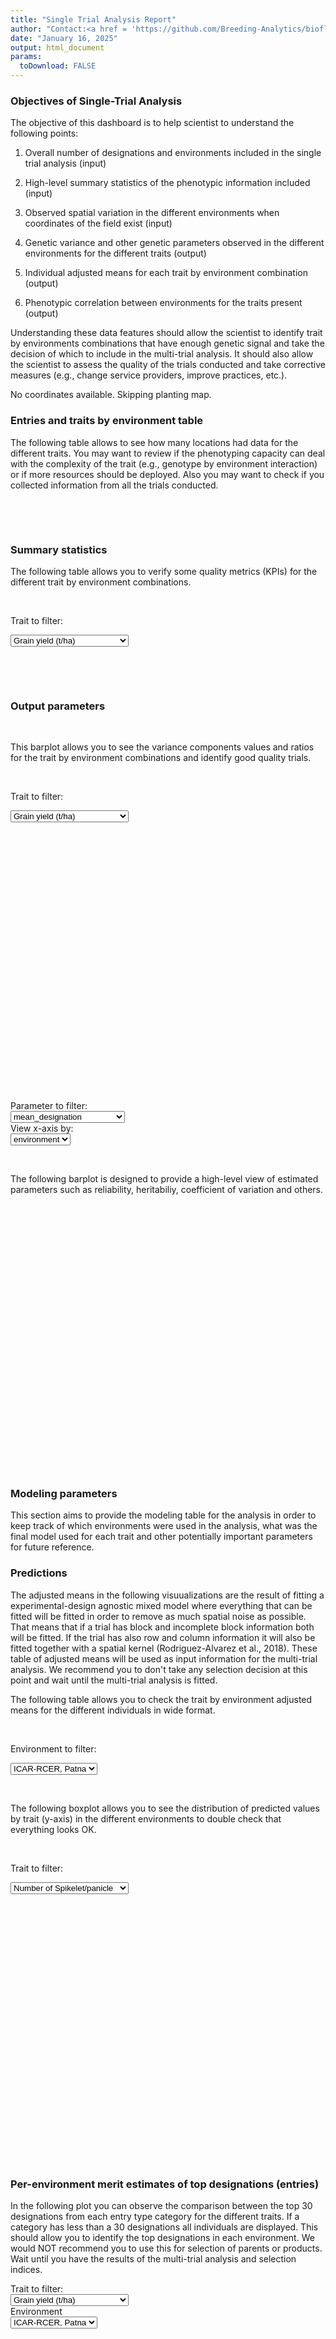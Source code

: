 ```yaml
---
title: "Single Trial Analysis Report"
author: "Contact:<a href = 'https://github.com/Breeding-Analytics/bioflow' target = '_blank'>Breeding Analytics Team, OneCGIAR</a> breedinganalytics@cgiar.org"
date: "January 16, 2025"  
output: html_document
params:
  toDownload: FALSE
---
```









### Objectives of Single-Trial Analysis

The objective of this dashboard is to help scientist to understand the following points:

1. Overall number of designations and environments included in the single trial analysis (input)

2. High-level summary statistics of the phenotypic information included (input)

3. Observed spatial variation in the different environments when coordinates of the field exist (input)

4. Genetic variance and other genetic parameters observed in the different environments for the different traits (output)

5. Individual adjusted means for each trait by environment combination (output)

6. Phenotypic correlation between environments for the traits present (output)

Understanding these data features should allow the scientist to identify trait by environments combinations that have enough genetic signal and take the decision of which to include in the multi-trial analysis. It should also allow the scientist to assess the quality of the trials conducted and take corrective measures (e.g., change service providers, improve practices, etc.).  




No coordinates available. Skipping planting map.

### Entries and traits by environment table

The following table allows to see how many locations had data for the different traits. You may want to review if the phenotyping capacity can deal with the complexity of the trait (e.g., genotype by environment interaction) or if more resources should be deployed. Also you may want to check if you collected information from all the trials conducted.

<p>&nbsp;</p>

<!--html_preserve--><div class="datatables html-widget html-widget-output shiny-report-size html-fill-item" id="staApp_1-outde8aaf5bada2b11f" style="width:100%;height:auto;"></div><!--/html_preserve-->

<p>&nbsp;</p>

### Summary statistics

The following table allows you to verify some quality metrics (KPIs) for the different trait by environment combinations.

<p>&nbsp;</p>

<!--html_preserve--><div class="form-group shiny-input-container">
<label class="control-label" id="staApp_1-traitSta-label" for="staApp_1-traitSta">Trait to filter:</label>
<div>
<select id="staApp_1-traitSta" class="shiny-input-select"><option value="Grain yield (t/ha)" selected>Grain yield (t/ha)</option>
<option value="Straw yield (t/ha)">Straw yield (t/ha)</option>
<option value="Harvest index">Harvest index</option>
<option value="Plant height (cm) at maturity">Plant height (cm) at maturity</option>
<option value="Ear bearing tillers/ sqm">Ear bearing tillers/ sqm</option>
<option value="Filled grain/panicle">Filled grain/panicle</option>
<option value="Unfilled grain/panicle">Unfilled grain/panicle</option>
<option value="Sterility %">Sterility %</option>
<option value="1000 Grain wt. (g)">1000 Grain wt. (g)</option>
<option value="Panicle length (cm)">Panicle length (cm)</option>
<option value="Number of Spikelet/panicle">Number of Spikelet/panicle</option></select>
<script type="application/json" data-for="staApp_1-traitSta" data-nonempty="">{"plugins":["selectize-plugin-a11y"]}</script>
</div>
</div><!--/html_preserve-->

<!--html_preserve--><div class="datatables html-widget html-widget-output shiny-report-size html-fill-item" id="staApp_1-out5888f6786d6ace62" style="width:100%;height:auto;"></div><!--/html_preserve-->

<p>&nbsp;</p>



<p>&nbsp;</p>





### Output parameters 

<p>&nbsp;</p>

This barplot allows you to see the variance components values and ratios for the trait by environment combinations and identify good quality trials.

<p>&nbsp;</p>

<!--html_preserve--><div class="form-group shiny-input-container">
<label class="control-label" id="staApp_1-traitSta0-label" for="staApp_1-traitSta0">Trait to filter:</label>
<div>
<select id="staApp_1-traitSta0" class="shiny-input-select"><option value="Grain yield (t/ha)" selected>Grain yield (t/ha)</option>
<option value="Straw yield (t/ha)">Straw yield (t/ha)</option>
<option value="Harvest index">Harvest index</option>
<option value="Plant height (cm) at maturity">Plant height (cm) at maturity</option>
<option value="Ear bearing tillers/ sqm">Ear bearing tillers/ sqm</option>
<option value="Filled grain/panicle">Filled grain/panicle</option>
<option value="Unfilled grain/panicle">Unfilled grain/panicle</option>
<option value="Sterility %">Sterility %</option>
<option value="1000 Grain wt. (g)">1000 Grain wt. (g)</option>
<option value="Panicle length (cm)">Panicle length (cm)</option>
<option value="Number of Spikelet/panicle">Number of Spikelet/panicle</option></select>
<script type="application/json" data-for="staApp_1-traitSta0" data-nonempty="">{"plugins":["selectize-plugin-a11y"]}</script>
</div>
</div><!--/html_preserve-->

<!--html_preserve--><div class="plotly html-widget html-widget-output shiny-report-size shiny-report-theme html-fill-item" id="staApp_1-out7e9a75e9ba6e86e2" style="width:100%;height:400px;"></div><!--/html_preserve-->

<p>&nbsp;</p>

<!--html_preserve--><div class="shiny-input-panel">
<div class="shiny-flow-layout">
<div>
<div class="form-group shiny-input-container">
<label class="control-label" id="staApp_1-parameterMetrics-label" for="staApp_1-parameterMetrics">Parameter to filter:</label>
<div>
<select id="staApp_1-parameterMetrics" class="shiny-input-select"><option value="plotH2_designation" selected>plotH2_designation</option>
<option value="CV_designation" selected>CV_designation</option>
<option value="r2_designation" selected>r2_designation</option>
<option value="V_designation_designation" selected>V_designation_designation</option>
<option value="V_repF_designation" selected>V_repF_designation</option>
<option value="V_residual_designation" selected>V_residual_designation</option>
<option value="mean_designation" selected>mean_designation</option></select>
<script type="application/json" data-for="staApp_1-parameterMetrics" data-nonempty="">{"plugins":["selectize-plugin-a11y"]}</script>
</div>
</div>
</div>
<div>
<div class="form-group shiny-input-container">
<label class="control-label" id="staApp_1-parameterMetricsBy-label" for="staApp_1-parameterMetricsBy">View x-axis by:</label>
<div>
<select id="staApp_1-parameterMetricsBy" class="shiny-input-select"><option value="environment" selected>environment</option>
<option value="trait">trait</option></select>
<script type="application/json" data-for="staApp_1-parameterMetricsBy" data-nonempty="">{"plugins":["selectize-plugin-a11y"]}</script>
</div>
</div>
</div>
</div>
</div><!--/html_preserve-->
<p>&nbsp;</p>

The following barplot is designed to provide a high-level view of estimated parameters such as reliability, heritabiliy, coefficient of variation and others.

<p>&nbsp;</p>

<!--html_preserve--><div class="plotly html-widget html-widget-output shiny-report-size shiny-report-theme html-fill-item" id="staApp_1-outbcb053f9f4c51510" style="width:100%;height:400px;"></div><!--/html_preserve-->

### Modeling parameters

This section aims to provide the modeling table for the analysis in order to keep track of which environments were used in the analysis, what was the final model used for each trait and other potentially important parameters for future reference.

<!--html_preserve--><div class="datatables html-widget html-widget-output shiny-report-size html-fill-item" id="staApp_1-out3ba9b0f4164b0599" style="width:100%;height:auto;"></div><!--/html_preserve-->


### Predictions

The adjusted means in the following visuualizations are the result of fitting a experimental-design agnostic mixed model where everything that can be fitted will be fitted in order to remove as much spatial noise as possible. That means that if a trial has block and incomplete block information both will be fitted. If the trial has also row and column information it will also be fitted together with a spatial kernel (Rodriguez-Alvarez et al., 2018). These table of adjusted means will be used as input information for the multi-trial analysis. We recommend you to don't take any selection decision at this point and wait until the multi-trial analysis is fitted.

The following table allows you to check the trait by environment adjusted means for the different individuals in wide format.

<p>&nbsp;</p>

<!--html_preserve--><div class="form-group shiny-input-container">
<label class="control-label" id="staApp_1-envSta-label" for="staApp_1-envSta">Environment to filter:</label>
<div>
<select id="staApp_1-envSta" class="shiny-input-select"><option value="ICAR-RCER, Patna" selected>ICAR-RCER, Patna</option>
<option value="ISARC, Varanasi">ISARC, Varanasi</option></select>
<script type="application/json" data-for="staApp_1-envSta" data-nonempty="">{"plugins":["selectize-plugin-a11y"]}</script>
</div>
</div><!--/html_preserve-->

<!--html_preserve--><div class="datatables html-widget html-widget-output shiny-report-size html-fill-item" id="staApp_1-oute4696326071ee19b" style="width:100%;height:auto;"></div><!--/html_preserve-->

<p>&nbsp;</p>

The following boxplot allows you to see the distribution of predicted values by trait (y-axis) in the different environments to double check that everything looks OK.

<p>&nbsp;</p>

<!--html_preserve--><div class="form-group shiny-input-container">
<label class="control-label" id="staApp_1-traitStaBox-label" for="staApp_1-traitStaBox">Trait to filter:</label>
<div>
<select id="staApp_1-traitStaBox" class="shiny-input-select"><option value="Grain yield (t/ha)" selected>Grain yield (t/ha)</option>
<option value="Straw yield (t/ha)" selected>Straw yield (t/ha)</option>
<option value="Harvest index" selected>Harvest index</option>
<option value="Plant height (cm) at maturity" selected>Plant height (cm) at maturity</option>
<option value="Ear bearing tillers/ sqm" selected>Ear bearing tillers/ sqm</option>
<option value="Filled grain/panicle" selected>Filled grain/panicle</option>
<option value="Unfilled grain/panicle" selected>Unfilled grain/panicle</option>
<option value="Sterility %" selected>Sterility %</option>
<option value="1000 Grain wt. (g)" selected>1000 Grain wt. (g)</option>
<option value="Panicle length (cm)" selected>Panicle length (cm)</option>
<option value="Number of Spikelet/panicle" selected>Number of Spikelet/panicle</option></select>
<script type="application/json" data-for="staApp_1-traitStaBox" data-nonempty="">{"plugins":["selectize-plugin-a11y"]}</script>
</div>
</div><!--/html_preserve-->

<!--html_preserve--><div class="plotly html-widget html-widget-output shiny-report-size shiny-report-theme html-fill-item" id="staApp_1-out4d4eeb938c662aab" style="width:100%;height:400px;"></div><!--/html_preserve-->

<p>&nbsp;</p>

### Per-environment merit estimates of top designations (entries)

In the following plot you can observe the comparison between the top 30 designations from each entry type category for the different traits. If a category has less than a 30 designations all individuals are displayed. This should allow you to identify the top designations in each environment. We would NOT recommend you to use this for selection of parents or products. Wait until you have the results of the multi-trial analysis and selection indices.

<!--html_preserve--><div class="shiny-input-panel">
<div class="shiny-flow-layout">
<div>
<div class="form-group shiny-input-container">
<label class="control-label" id="staApp_1-traitStaComp-label" for="staApp_1-traitStaComp">Trait to filter:</label>
<div>
<select id="staApp_1-traitStaComp" class="shiny-input-select"><option value="Grain yield (t/ha)" selected>Grain yield (t/ha)</option>
<option value="Straw yield (t/ha)">Straw yield (t/ha)</option>
<option value="Harvest index">Harvest index</option>
<option value="Plant height (cm) at maturity">Plant height (cm) at maturity</option>
<option value="Ear bearing tillers/ sqm">Ear bearing tillers/ sqm</option>
<option value="Filled grain/panicle">Filled grain/panicle</option>
<option value="Unfilled grain/panicle">Unfilled grain/panicle</option>
<option value="Sterility %">Sterility %</option>
<option value="1000 Grain wt. (g)">1000 Grain wt. (g)</option>
<option value="Panicle length (cm)">Panicle length (cm)</option>
<option value="Number of Spikelet/panicle">Number of Spikelet/panicle</option></select>
<script type="application/json" data-for="staApp_1-traitStaComp" data-nonempty="">{"plugins":["selectize-plugin-a11y"]}</script>
</div>
</div>
</div>
<div>
<div class="form-group shiny-input-container">
<label class="control-label" id="staApp_1-traitStaCompEnv-label" for="staApp_1-traitStaCompEnv">Environment</label>
<div>
<select id="staApp_1-traitStaCompEnv" class="shiny-input-select"><option value="ICAR-RCER, Patna" selected>ICAR-RCER, Patna</option>
<option value="ISARC, Varanasi">ISARC, Varanasi</option></select>
<script type="application/json" data-for="staApp_1-traitStaCompEnv" data-nonempty="">{"plugins":["selectize-plugin-a11y"]}</script>
</div>
</div>
</div>
</div>
</div><!--/html_preserve-->

<!--html_preserve--><div class="plotly html-widget html-widget-output shiny-report-size shiny-report-theme html-fill-item" id="staApp_1-outf8526ac4baec2f4e" style="width:100%;height:400px;"></div><!--/html_preserve-->


### Correlation between environments

The following plot aims to show the correlation between BLUEs or BLUPs (depending on the parameter settings) among the different environments for the traits available in order to identify if there is one or more environments that do not align with the target population of environments (i.e., negatively correlated with the main cluster across most environments). You may want to exclude such environments from the multi-trial analysis (MTA) to ensure that selected designations in the MTA achieve genetic gain in the main cluster of environments.

<p>&nbsp;</p>

<!--html_preserve--><div class="form-group shiny-input-container">
<label class="control-label" id="staApp_1-traitStaCor-label" for="staApp_1-traitStaCor">Trait to filter:</label>
<div>
<select id="staApp_1-traitStaCor" class="shiny-input-select"><option value="Grain yield (t/ha)" selected>Grain yield (t/ha)</option>
<option value="Straw yield (t/ha)" selected>Straw yield (t/ha)</option>
<option value="Harvest index" selected>Harvest index</option>
<option value="Plant height (cm) at maturity" selected>Plant height (cm) at maturity</option>
<option value="Ear bearing tillers/ sqm" selected>Ear bearing tillers/ sqm</option>
<option value="Filled grain/panicle" selected>Filled grain/panicle</option>
<option value="Unfilled grain/panicle" selected>Unfilled grain/panicle</option>
<option value="Sterility %" selected>Sterility %</option>
<option value="1000 Grain wt. (g)" selected>1000 Grain wt. (g)</option>
<option value="Panicle length (cm)" selected>Panicle length (cm)</option>
<option value="Number of Spikelet/panicle" selected>Number of Spikelet/panicle</option></select>
<script type="application/json" data-for="staApp_1-traitStaCor" data-nonempty="">{"plugins":["selectize-plugin-a11y"]}</script>
</div>
</div><!--/html_preserve-->

<!--html_preserve--><div class="plotly html-widget html-widget-output shiny-report-size shiny-report-theme html-fill-item" id="staApp_1-outc5e948858e516a4b" style="width:100%;height:400px;"></div><!--/html_preserve-->


### References of methods used

Velazco, J. G., Rodriguez-Alvarez, M. X., Boer, M. P., Jordan, D. R., Eilers, P. H., Malosetti, M., & Van Eeuwijk, F. A. (2017). Modelling spatial trends in sorghum breeding field trials using a two-dimensional P-spline mixed model. Theoretical and Applied Genetics, 130, 1375-1392.

Rodriguez-Alvarez, M. X., Boer, M. P., van Eeuwijk, F. A., & Eilers, P. H. (2018). Correcting for spatial heterogeneity in plant breeding experiments with P-splines. Spatial Statistics, 23, 52-71.

R Core Team (2021). R: A language and environment for statistical computing. R Foundation for Statistical Computing, Vienna, Austria. URL https://www.R-project.org/.

Boer M, van Rossum B (2022). LMMsolver: Linear Mixed Model Solver. R package version 1.0.4.9000.

<p>&nbsp;</p>

